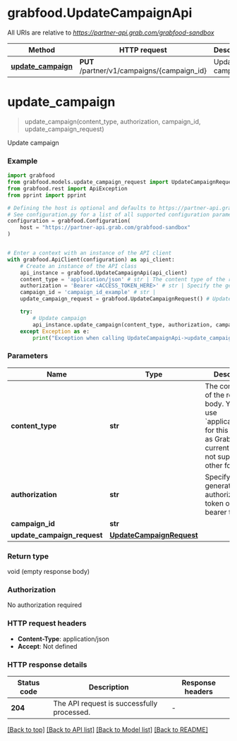 # grabfood.UpdateCampaignApi

All URIs are relative to *https://partner-api.grab.com/grabfood-sandbox*

Method | HTTP request | Description
------------- | ------------- | -------------
[**update_campaign**](UpdateCampaignApi.md#update_campaign) | **PUT** /partner/v1/campaigns/{campaign_id} | Update campaign


# **update_campaign**
> update_campaign(content_type, authorization, campaign_id, update_campaign_request)

Update campaign

### Example


```python
import grabfood
from grabfood.models.update_campaign_request import UpdateCampaignRequest
from grabfood.rest import ApiException
from pprint import pprint

# Defining the host is optional and defaults to https://partner-api.grab.com/grabfood-sandbox
# See configuration.py for a list of all supported configuration parameters.
configuration = grabfood.Configuration(
    host = "https://partner-api.grab.com/grabfood-sandbox"
)


# Enter a context with an instance of the API client
with grabfood.ApiClient(configuration) as api_client:
    # Create an instance of the API class
    api_instance = grabfood.UpdateCampaignApi(api_client)
    content_type = 'application/json' # str | The content type of the request body. You must use `application/json` for this header as GrabFood API currently does not support other formats.
    authorization = 'Bearer <ACCESS_TOKEN_HERE>' # str | Specify the generated authorization token of the bearer type.
    campaign_id = 'campaign_id_example' # str | 
    update_campaign_request = grabfood.UpdateCampaignRequest() # UpdateCampaignRequest | 

    try:
        # Update campaign
        api_instance.update_campaign(content_type, authorization, campaign_id, update_campaign_request)
    except Exception as e:
        print("Exception when calling UpdateCampaignApi->update_campaign: %s\n" % e)
```



### Parameters


Name | Type | Description  | Notes
------------- | ------------- | ------------- | -------------
 **content_type** | **str**| The content type of the request body. You must use &#x60;application/json&#x60; for this header as GrabFood API currently does not support other formats. | 
 **authorization** | **str**| Specify the generated authorization token of the bearer type. | 
 **campaign_id** | **str**|  | 
 **update_campaign_request** | [**UpdateCampaignRequest**](UpdateCampaignRequest.md)|  | 

### Return type

void (empty response body)

### Authorization

No authorization required

### HTTP request headers

 - **Content-Type**: application/json
 - **Accept**: Not defined

### HTTP response details

| Status code | Description | Response headers |
|-------------|-------------|------------------|
**204** | The API request is successfully processed. |  -  |

[[Back to top]](#) [[Back to API list]](../README.md#documentation-for-api-endpoints) [[Back to Model list]](../README.md#documentation-for-models) [[Back to README]](../README.md)

